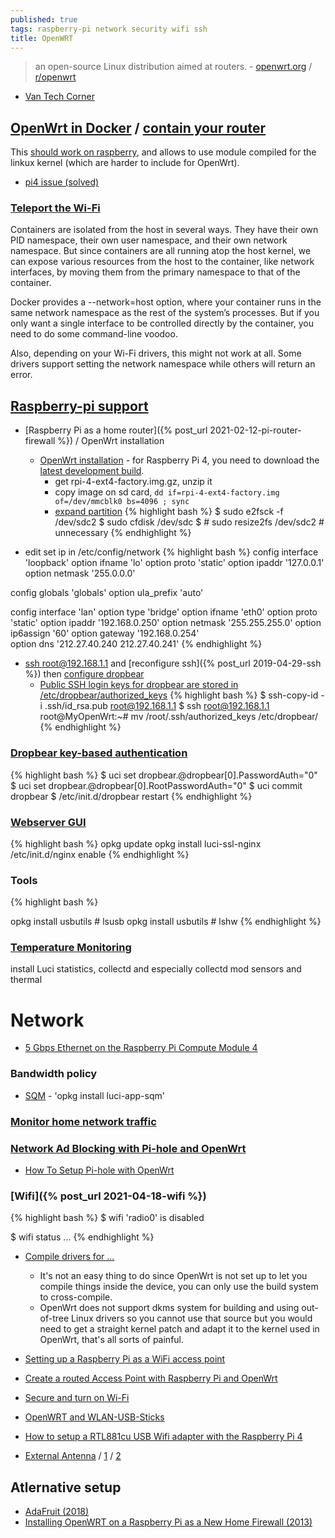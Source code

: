 ```yaml
---
published: true
tags: raspberry-pi network security wifi ssh
title: OpenWRT
---
```

> an open-source Linux distribution aimed at routers. - [openwrt.org](https://openwrt.org/about) / [r/openwrt](https://www.reddit.com/r/openwrt/)

- [Van Tech Corner](https://www.youtube.com/c/VanTechCorner/videos)

## [OpenWrt in Docker](https://github.com/oofnikj/docker-openwrt) / [contain your router](https://badgateway.qc.to/contain-your-router/)

This [should work on raspberry](https://forum.openwrt.org/t/running-openwrt-in-a-docker-container/56049), and allows to use module compiled for the linkux kernel (which are harder to include for OpenWrt).

- [pi4 issue (solved)](https://github.com/oofnikj/docker-openwrt/issues/7)

### [Teleport the Wi-Fi](https://badgateway.qc.to/contain-your-router/)
Containers are isolated from the host in several ways. They have their own PID namespace, their own user namespace, and their own network namespace. But since containers are all running atop the host kernel, we can expose various resources from the host to the container, like network interfaces, by moving them from the primary namespace to that of the container.

Docker provides a --network=host option, where your container runs in the same network namespace as the rest of the system’s processes. But if you only want a single interface to be controlled directly by the container, you need to do some command-line voodoo.

Also, depending on your Wi-Fi drivers, this might not work at all. Some drivers support setting the network namespace while others will return an error.

## [Raspberry-pi support](https://openwrt.org/toh/raspberry_pi_foundation/raspberry_pi)
- [Raspberry Pi as a home router]({% post_url 2021-02-12-pi-router-firewall %}) / OpenWrt installation
	- [OpenWrt installation](https://openwrt.org/toh/raspberry_pi_foundation/raspberry_pi#installation) - for Raspberry Pi 4, you need to download the [latest development build](https://downloads.openwrt.org/snapshots/targets/bcm27xx/bcm2711/).
		- get rpi-4-ext4-factory.img.gz, unzip it
        - copy image on sd card, `dd if=rpi-4-ext4-factory.img of=/dev/mmcblk0 bs=4096 ; sync`
        - [expand partition](https://openwrt.org/docs/guide-user/additional-software/extroot_configuration)
{% highlight bash %}
$ sudo e2fsck -f /dev/sdc2
$ sudo cfdisk /dev/sdc
$ # sudo resize2fs /dev/sdc2 # unnecessary
{% endhighlight %}

- edit set ip in /etc/config/network
{% highlight bash %}
config interface 'loopback'
	option ifname 'lo'
	option proto 'static'
	option ipaddr '127.0.0.1'
	option netmask '255.0.0.0'

config globals 'globals'
	option ula_prefix 'auto'

config interface 'lan'
	option type 'bridge'
	option ifname 'eth0'
	option proto 'static'
	option ipaddr '192.168.0.250'
	option netmask '255.255.255.0'
	option ip6assign '60'
	option gateway '192.168.0.254'             
	option dns '212.27.40.240 212.27.40.241'
{% endhighlight %}

- [ssh root@192.168.1.1](https://openwrt.org/docs/guide-quick-start/sshadministration) and [reconfigure ssh]({% post_url 2019-04-29-ssh %}) then [configure dropbear](https://openwrt.org/docs/guide-user/security/dropbear.public-key.auth#disabling_password_authentication)
	- [Public SSH login keys for dropbear are stored in /etc/dropbear/authorized_keys](https://jasonschaefer.com/public-key-authentication-in-openwrt-using-dropbear-sshd/)
{% highlight bash %}
$ ssh-copy-id -i .ssh/id_rsa.pub root@192.168.1.1
$ ssh root@192.168.1.1
root@MyOpenWrt:~# mv /root/.ssh/authorized_keys /etc/dropbear/
{% endhighlight %}


### [Dropbear key-based authentication](https://openwrt.org/docs/guide-user/security/dropbear.public-key.auth#disabling_password_authentication)
{% highlight bash %}
$ uci set dropbear.@dropbear[0].PasswordAuth="0"
$ uci set dropbear.@dropbear[0].RootPasswordAuth="0"
$ uci commit dropbear
$ /etc/init.d/dropbear restart
{% endhighlight %}

### [Webserver GUI](http://openwrt)
{% highlight bash %}
opkg update
opkg install luci-ssl-nginx
/etc/init.d/nginx enable
{% endhighlight %}

### Tools
{% highlight bash %}

opkg install usbutils	# lsusb
opkg install usbutils	# lshw
{% endhighlight %}

### [Temperature Monitoring](https://forum.openwrt.org/t/temperature-monitoring-solved/17462)
install Luci statistics, collectd and especially collectd mod sensors and thermal

# Network
- [5 Gbps Ethernet on the Raspberry Pi Compute Module 4](https://www.jeffgeerling.com/blog/2020/5-gbps-ethernet-on-raspberry-pi-compute-module-4)

### Bandwidth policy
- [SQM](https://www.reddit.com/r/openwrt/comments/91huem/recommended_packages_for_a_typical_home_router/) - 'opkg install luci-app-sqm'

### [Monitor home network traffic](https://balagetech.com/monitor-network-traffic-openwrt-syslog-ng/)

### [Network Ad Blocking with Pi-hole and OpenWrt](https://maxpereira.net/network-ad-blocking-with-pihole-and-openwrt/)
- [How To Setup Pi-hole with OpenWrt](https://bacnh.com/how-to-setup-pi-hole-with-openwrt/)

### [Wifi]({% post_url 2021-04-18-wifi %})

{% highlight bash %}
$ wifi
'radio0' is disabled

$ wifi status
...
{% endhighlight %}

- [Compile drivers for ...](https://forum.openwrt.org/t/compile-drivers-for-rtl8821cu-wireless-adapter/90577/2)
	- It's not an easy thing to do since OpenWrt is not set up to let you compile things inside the device, you can only use the build system to cross-compile.
    - OpenWrt does not support dkms system for building and using out-of-tree Linux drivers so you cannot use that source but you would need to get a straight kernel patch and adapt it to the kernel used in OpenWrt, that's all sorts of painful.
    
- [Setting up a Raspberry Pi as a WiFi access point](https://learn.adafruit.com/setting-up-a-raspberry-pi-as-a-wifi-access-point/overview?view=all)
- [Create a routed Access Point with Raspberry Pi and OpenWrt](https://gremaudpi.emf-informatique.ch/create-a-routed-access-point-with-raspberry-pi-and-openwrt/)
- [Secure and turn on Wi-Fi](https://openwrt.org/docs/guide-quick-start/walkthrough_wifi)
- [OpenWRT and WLAN-USB-Sticks](https://technicalexperiments.wordpress.com/2016/02/09/openwrt-and-wlan-usb-sticks-work-in-progress/)
- [How to setup a RTL881cu USB Wifi adapter with the Raspberry Pi 4](https://thepihut.com/blogs/raspberry-pi-tutorials/how-to-setup-a-rtl881cu-usb-wifi-adapter-with-the-raspberry-pi-4)
- [External Antenna](https://antenabaru.blogspot.com/2020/06/external-antenna-raspberry-pi-4.html) / [1](https://www.dorkbotpdx.org/blog/wramsdell/external_antenna_modifications_for_the_raspberry_pi_3) / [2](https://hackaday.io/project/10091-raspberry-pi-3-external-antenna)

## Atlernative setup
- [AdaFruit (2018)](https://cdn-learn.adafruit.com/downloads/pdf/setting-up-a-raspberry-pi-as-a-wifi-access-point.pdf)
- [Installing OpenWRT on a Raspberry Pi as a New Home Firewall (2013)](https://computers.tutsplus.com/articles/installing-openwrt-on-a-raspberry-pi-as-a-new-home-firewall--mac-55984)
